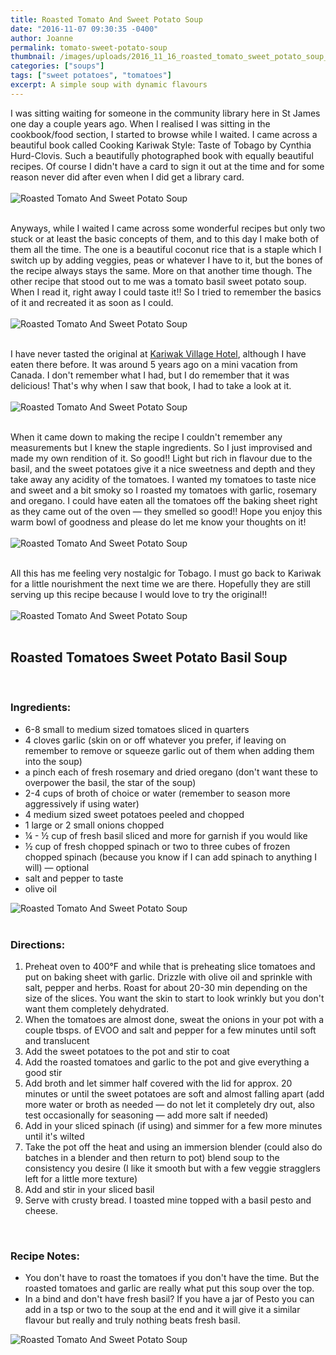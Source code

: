```yaml
---
title: Roasted Tomato And Sweet Potato Soup
date: "2016-11-07 09:30:35 -0400"
author: Joanne
permalink: tomato-sweet-potato-soup
thumbnail: /images/uploads/2016_11_16_roasted_tomato_sweet_potato_soup_1.jpg
categories: ["soups"]
tags: ["sweet potatoes", "tomatoes"]
excerpt: A simple soup with dynamic flavours
---
```


I was sitting waiting for someone in the community library here in St James one day a couple years ago. When I realised I was sitting in the cookbook/food section, I started to browse while I waited.  I came across a beautiful book called Cooking Kariwak Style: Taste of Tobago by Cynthia Hurd-Clovis.  Such a beautifully photographed book with equally beautiful recipes.  Of course I didn't have a card to sign it out at the time and for some reason never did after even when I did get a library card.
<br>
<br>
![Roasted Tomato And Sweet Potato Soup](/images/uploads/2016_11_16_roasted_tomato_sweet_potato_soup_2.jpg)  
<br>

Anyways, while I waited I came across some wonderful recipes but only two stuck or at least the basic concepts of them, and to this day I make both of them all the time.  The one is a beautiful coconut rice that is a staple which I switch up by adding veggies, peas or whatever I have to it, but the bones of the recipe always stays the same. More on that another time though. The other recipe that stood out to me was a tomato basil sweet potato soup.  When I read it, right away I could taste it!! So I tried to remember the basics of it and recreated it as soon as I could.
<br>
<br>
![Roasted Tomato And Sweet Potato Soup](/images/uploads/2016_11_16_roasted_tomato_sweet_potato_soup_3.jpg)  
<br>

I have never tasted the original at [Kariwak Village Hotel](http://www.kariwak.com), although I have eaten there before. It was around 5 years ago on a mini vacation from Canada.  I don't remember what I had, but I do remember that it was delicious!  That's why when I saw that book, I had to take a look at it.
<br>
<br>
![Roasted Tomato And Sweet Potato Soup](/images/uploads/2016_11_16_roasted_tomato_sweet_potato_soup_4.jpg)
<br>
<br>

When it came down to making the recipe I couldn't remember any measurements but I knew the staple ingredients.  So I just improvised and made my own rendition of it. So good!! Light but rich in flavour due to the basil, and the sweet potatoes give it a nice sweetness and depth and they take away any acidity of the tomatoes. I wanted my tomatoes to taste nice and sweet and a bit smoky so I roasted my tomatoes with garlic, rosemary and oregano. I could have eaten all the tomatoes off the baking sheet right as they came out of the oven &mdash; they smelled so good!! Hope you enjoy this warm bowl of goodness and please do let me know your thoughts on it!
<br>
<br>
![Roasted Tomato And Sweet Potato Soup](/images/uploads/2016_11_16_roasted_tomato_sweet_potato_soup_5.jpg)
<br>
<br>

All this has me feeling very nostalgic for Tobago.   I must go back to Kariwak for a little nourishment the next time we are there. Hopefully they are still serving up this recipe because I would love to try the original!!
<br>
<br>
![Roasted Tomato And Sweet Potato Soup](/images/uploads/2016_11_16_roasted_tomato_sweet_potato_soup_6.jpg)
<br>
<br>

## Roasted Tomatoes Sweet Potato Basil Soup
<br>

### Ingredients:
* 6-8 small to medium sized tomatoes sliced in quarters
* 4 cloves garlic (skin on or off whatever you prefer, if leaving on remember to remove or squeeze garlic out of them when adding them into the soup)
* a pinch each of fresh rosemary and dried oregano (don't want these to overpower the basil, the star of the soup)
* 2-4 cups of broth of choice or water (remember to season more aggressively if using water)
* 4 medium sized sweet potatoes peeled and chopped
* 1 large or 2 small onions chopped
* &frac14; - &frac12; cup of fresh basil sliced and more for garnish if you would like
* &frac12; cup of fresh chopped spinach or two to three cubes of frozen chopped spinach (because you know if I can add spinach to anything I will) &mdash; optional
* salt and pepper to taste
* olive oil  

![Roasted Tomato And Sweet Potato Soup](/images/uploads/2016_11_16_roasted_tomato_sweet_potato_soup_7.jpg)
<br>
<br>


### Directions:

1. Preheat oven to 400&deg;F and while that is preheating slice tomatoes and put on baking sheet with garlic. Drizzle with olive oil and sprinkle with salt, pepper and herbs.  Roast for about 20-30 min depending on the size of the slices. You want the skin to start to look wrinkly but you don't want them completely dehydrated.
2. When the tomatoes are almost done, sweat the onions in your pot with a couple tbsps. of EVOO and salt and pepper for a few minutes until soft and translucent
3. Add the sweet potatoes to the pot and stir to coat
4. Add the roasted tomatoes and garlic to the pot and give everything a good stir
5. Add broth and let simmer half covered with the lid for approx. 20 minutes or until the sweet potatoes are soft and almost falling apart (add more water or broth as needed &mdash; do not let it completely dry out, also test occasionally for seasoning &mdash; add more salt if needed)
6. Add in your sliced spinach (if using) and simmer for a few more minutes until it's wilted
7. Take the pot off the heat and using an immersion blender (could also do batches in a blender and then return to pot) blend soup to the consistency you desire (I like it smooth but with a few veggie stragglers left for a little more texture)
8. Add and stir in your sliced basil
9. Serve with crusty bread. I toasted mine topped with a basil pesto and cheese.
<br>

### Recipe Notes:

* You don't have to roast the tomatoes if you don't have the time.  But the roasted tomatoes and garlic are really what put this soup over the top.  
* In a bind and don't have fresh basil? If you have a jar of Pesto you can add in a tsp or two to the soup at the end and it will give it a similar flavour but really and truly nothing beats fresh basil.  

![Roasted Tomato And Sweet Potato Soup](/images/uploads/2016_11_16_roasted_tomato_sweet_potato_soup_8.jpg)
